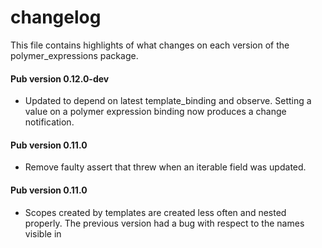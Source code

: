 # changelog

This file contains highlights of what changes on each version of the
polymer_expressions package.

#### Pub version 0.12.0-dev
  * Updated to depend on latest template_binding and observe. Setting a value on
    a polymer expression binding now produces a change notification.

#### Pub version 0.11.0
  * Remove faulty assert that threw when an iterable field was updated.
  
#### Pub version 0.11.0
  * Scopes created by templates are created less often and nested properly. The
    previous version had a bug with respect to the names visible in 
    <template releat> tags without an "in" expression, and <template bind> tags.
    In those templates, names for the outer templates should not be visible.
    This may result in some breakages in templates that relied on the buggy
    behavior.
  * <template bind> now supports "as" expressions.
  * Removed warnings when attempting to assign a value to a property on null
    object, or assign a value to a non-assignable expression. Polymer binding
    initialization sometimes assigns to expressions, so this should reduce
    unecessary warnings.
  * Added the % (modulo), === (identical) and !== (not identical) operators.
  * Fast-path for eval(). eval() no longer observes expressions or creates a
    tree of observers.
  * PolymerExpressions bindings clean up expression observers when closed,
    fixing a potential memory leak.
  * Better parse errors. Unknown operators are reported, and all exceptions are
    instances of ParseException so that they can be caught independently of
    exceptions generated by calling user code.


#### Pub version 0.10.0
  * package:polymer_expressions no longer declares @MirrosUsed. The package uses
    mirrors at development time, but assumes frameworks like polymer will
    generate code that replaces the use of mirrors. If you use this directly,
    you might need to do code generation as well, or add the @MirrorsUsed
    declaration. This can be done either explicitly or by importing the old
    settings from 'package:observe/mirrors_used.dart' (which include
    @reflectable and @observable by default).

  * Errors that occur within bindings are now thrown asycnhronously. We used to
    trap some errors and report them in a Logger, and we would let other errors
    halt the rendering process. Now all errors are caught, but they are reported
    asynchornously so they are visible even when logging is not set up.

  * Fixed several bugs, including:
      * propagating list changes ([18749][]).
      * precedence of ternary operators ([17805][]).
      * two-way bindings ([18410][] and [18792][]).

[17805]: https://code.google.com/p/dart/issues/detail?id=17805
[18410]: https://code.google.com/p/dart/issues/detail?id=18410
[18749]: https://code.google.com/p/dart/issues/detail?id=18749
[18792]: https://code.google.com/p/dart/issues/detail?id=18792
